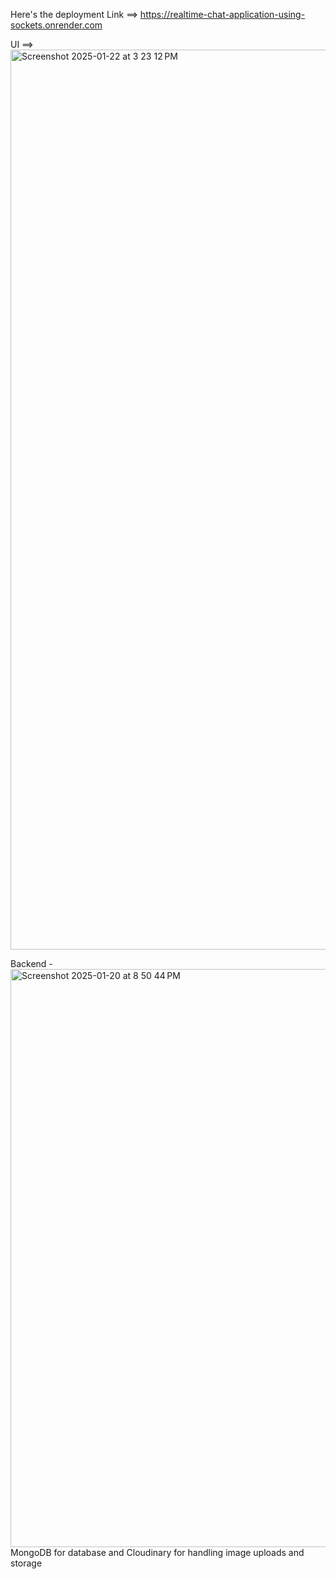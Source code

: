 Here's the deployment Link ==>  https://realtime-chat-application-using-sockets.onrender.com

UI ==>
<img width="1440" alt="Screenshot 2025-01-22 at 3 23 12 PM" src="https://github.com/user-attachments/assets/e12304a0-dd66-4b3f-aff7-491b220991e9" />


Backend - 
<img width="925" alt="Screenshot 2025-01-20 at 8 50 44 PM" src="https://github.com/user-attachments/assets/110daf98-2c6c-4e99-9107-5ca984690a0d" />
MongoDB for database and Cloudinary for handling image uploads and storage

